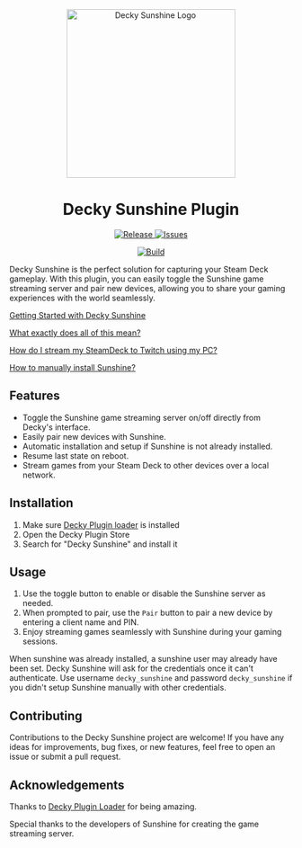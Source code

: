 <div align="center">
  <img height="300px" width="auto" src="https://github.com/s0t7x/decky-sunshine/assets/11461553/bb174ec3-b6d4-499b-8eeb-43a0664b3f47" alt="Decky Sunshine Logo" />
  <h1>Decky Sunshine Plugin</h1>
  <p>
    <a href="https://github.com/s0t7x/decky-sunshine/releases/latest" target="_blank">
      <img src="https://img.shields.io/github/v/release/s0t7x/decky-sunshine?style=flat-square&include_prereleases&logo=github&_=0" alt="Release" />
    </a>
    <a href="https://github.com/s0t7x/decky-sunshine/issues" target="_blank">
      <img src="https://img.shields.io/github/issues/s0t7x/decky-sunshine?style=flat-square" alt="Issues" />
    </a>

[![Build](https://github.com/s0t7x/decky-sunshine/actions/workflows/main.yml/badge.svg)](https://github.com/s0t7x/decky-sunshine/actions/workflows/main.yml)

  </p>
</div>

Decky Sunshine is the perfect solution for capturing your Steam Deck gameplay. With this plugin, you can easily toggle the Sunshine game streaming server and pair new devices, allowing you to share your gaming experiences with the world seamlessly.

[Getting Started with Decky Sunshine](https://github.com/s0t7x/decky-sunshine/blob/main/docs/getting_started.md)

[What exactly does all of this mean?](https://github.com/s0t7x/decky-sunshine/blob/main/docs/about.md)

[How do I stream my SteamDeck to Twitch using my PC?](https://github.com/s0t7x/decky-sunshine/blob/main/docs/platform_streaming.md)

[How to manually install Sunshine?](https://github.com/s0t7x/decky-sunshine/blob/main/docs/manual_install.md)

## Features

- Toggle the Sunshine game streaming server on/off directly from Decky's interface.
- Easily pair new devices with Sunshine.
- Automatic installation and setup if Sunshine is not already installed.
- Resume last state on reboot.
- Stream games from your Steam Deck to other devices over a local network.

## Installation

1. Make sure [Decky Plugin loader](https://decky.xyz) is installed
2. Open the Decky Plugin Store
2. Search for "Decky Sunshine" and install it

## Usage

1. Use the toggle button to enable or disable the Sunshine server as needed.
2. When prompted to pair, use the `Pair` button to pair a new device by entering a client name and PIN.
3. Enjoy streaming games seamlessly with Sunshine during your gaming sessions.

When sunshine was already installed, a sunshine user may already have been set.
Decky Sunshine will ask for the credentials once it can't authenticate. Use username `decky_sunshine` and password `decky_sunshine` if you didn't setup Sunshine manually with other credentials.

## Contributing

Contributions to the Decky Sunshine project are welcome! If you have any ideas for improvements, bug fixes, or new features, feel free to open an issue or submit a pull request.

## Acknowledgements

Thanks to [Decky Plugin Loader](https://decky.xyz/) for being amazing.

Special thanks to the developers of Sunshine for creating the game streaming server.
